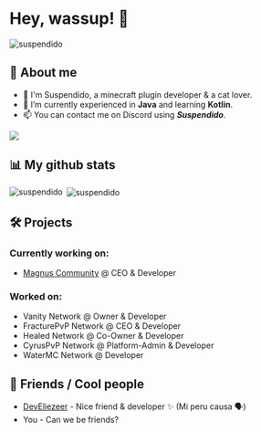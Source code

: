 # Hey, wassup! 👋

<p align="left"> <img src="https://komarev.com/ghpvc/?username=suspendido&label=Profile%20views&color=0e75b6&style=flat" alt="suspendido" /> </p>

## 📖 About me
- 👤 I'm Suspendido, a minecraft plugin developer & a cat lover.
- 🌱 I’m currently experienced in **Java** and learning **Kotlin**.
- 📫 You can contact me on Discord using **_Suspendido_**.
<p align="left">
  <a href="https://skillicons.dev">
    <img src="https://skillicons.dev/icons?i=idea,vscode,java" />
  </a>
</p>

## 📊 My github stats
<p><img align="left" src="https://github-readme-stats.vercel.app/api/top-langs?username=suspendido&show_icons=true&theme=dark&locale=en&layout=compact" alt="suspendido" /></p>
<p>&nbsp;<img align="center" src="https://github-readme-stats.vercel.app/api?username=suspendido&show_icons=true&theme=dark&locale=en" alt="suspendido" /></p>

## 🛠️ Projects
### Currently working on:

* [Magnus Community](https://dsc.gg/premade) @ CEO & Developer

### Worked on:

* Vanity Network @ Owner & Developer
* FracturePvP Network @ CEO & Developer
* Healed Network @ Co-Owner & Developer
* CyrusPvP Network @ Platform-Admin & Developer
* WaterMC Network @ Developer

## 🤜 Friends / Cool people
* [DevEliezeer](https://github.com/DevEliezeer) - Nice friend & developer ✨ (Mi peru causa 🗣️)
* You - Can we be friends?

